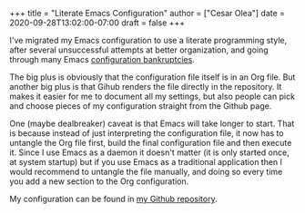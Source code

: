 +++
title = "Literate Emacs Configuration"
author = ["Cesar Olea"]
date = 2020-09-28T13:02:00-07:00
draft = false
+++

I've migrated my Emacs configuration to use a literate programming
style, after several unsuccessful attempts at better organization, and
going through many Emacs
[configuration
bankruptcies](https://www.emacswiki.org/emacs/DotEmacsBankruptcy).

The big plus is obviously that the configuration file itself is in an
Org file. But another big plus is that Gihub renders the file directly
in the repository. It makes it easier for me to document all my
settings, but also people can pick and choose pieces of my
configuration straight from the Github page.

One (maybe dealbreaker) caveat is that Emacs will take longer to
start. That is because instead of just interpreting the configuration
file, it now has to untangle the Org file first, build the final
configuration file and then execute it. Since I use Emacs as a daemon
it doesn't matter (it is only started once, at system startup) but if
you use Emacs as a traditional application then I would recommend to
untangle the file manually, and doing so every time you add a new
section to the Org configuration.

My configuration can be found in
[my Github repository](https://github.com/cesarolea/emacs).
